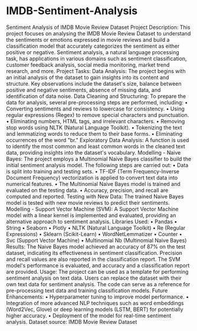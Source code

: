 # IMDB-Sentiment-Analysis

Sentiment Analysis of IMDB Movie Review Dataset
Project Description: This project focuses on analysing the IMDB Movie Review Dataset to understand the sentiments or emotions expressed in movie reviews and build a classification model that accurately categorizes the sentiment as either positive or negative. Sentiment analysis, a natural language processing task, has applications in various domains such as sentiment classification, customer feedback analysis, social media monitoring, market trend research, and more.
Project Tasks:
Data Analysis: The project begins with an initial analysis of the dataset to gain insights into its content and structure. Key observations include the dataset's size, balance between positive and negative sentiments, absence of missing data, and identification of data noise.
Data Cleaning and Structuring: To prepare the data for analysis, several pre-processing steps are performed, including:
•	Converting sentiments and reviews to lowercase for consistency.
•	Using regular expressions (Regex) to remove special characters and punctuation.
•	Eliminating numbers, HTML tags, and irrelevant characters.
•	Removing stop words using NLTK (Natural Language Toolkit).
•	Tokenizing the text and lemmatizing words to reduce them to their base forms.
•	Eliminating occurrences of the word "br."
Exploratory Data Analysis: A function is used to identify the most common and least common words in the cleaned text data, providing insights into the dataset's vocabulary.
Modelling - Naive Bayes: The project employs a Multinomial Naive Bayes classifier to build the initial sentiment analysis model. The following steps are carried out:
•	Data is split into training and testing sets.
•	TF-IDF (Term Frequency-Inverse Document Frequency) vectorization is applied to convert text data into numerical features.
•	The Multinomial Naive Bayes model is trained and evaluated on the testing data.
•	Accuracy, precision, and recall are computed and reported.
Testing with New Data: The trained Naive Bayes model is tested with new movie reviews to predict their sentiments.
Modelling - Support Vector Machine (SVM): A Support Vector Machine model with a linear kernel is implemented and evaluated, providing an alternative approach to sentiment analysis.
Libraries Used:
•	Pandas
•	String
•	Seaborn
•	Plotly
•	NLTK (Natural Language Toolkit)
•	Re (Regular Expressions)
•	Sklearn (Scikit-Learn)
•	WordNetLemmatizer
•	Counter
•	Svc (Support Vector Machine)
•	Multinomial Nb (Multinomial Naive Bayes)
Results:
The Naive Bayes model achieved an accuracy of 87% on the test dataset, indicating its effectiveness in sentiment classification.
Precision and recall values are also reported in the classification report.
The SVM model's performance is evaluated, and accuracy and a classification report are provided.
Usage:
The project can be used as a template for performing sentiment analysis on text data.
Users can replace the dataset with their own text data for sentiment analysis.
The code can serve as a reference for pre-processing text data and training classification models.
Future Enhancements:
•	Hyperparameter tuning to improve model performance.
•	Integration of more advanced NLP techniques such as word embeddings (Word2Vec, Glove) or deep learning models (LSTM, BERT) for potentially higher accuracy.
•	Deployment of the model for real-time sentiment analysis.
Dataset source: IMDB Movie Review Dataset

